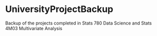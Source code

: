 # UniversityProjectBackup

Backup of the projects completed in Stats 780 Data Science and Stats 4M03 Multivariate Analysis

